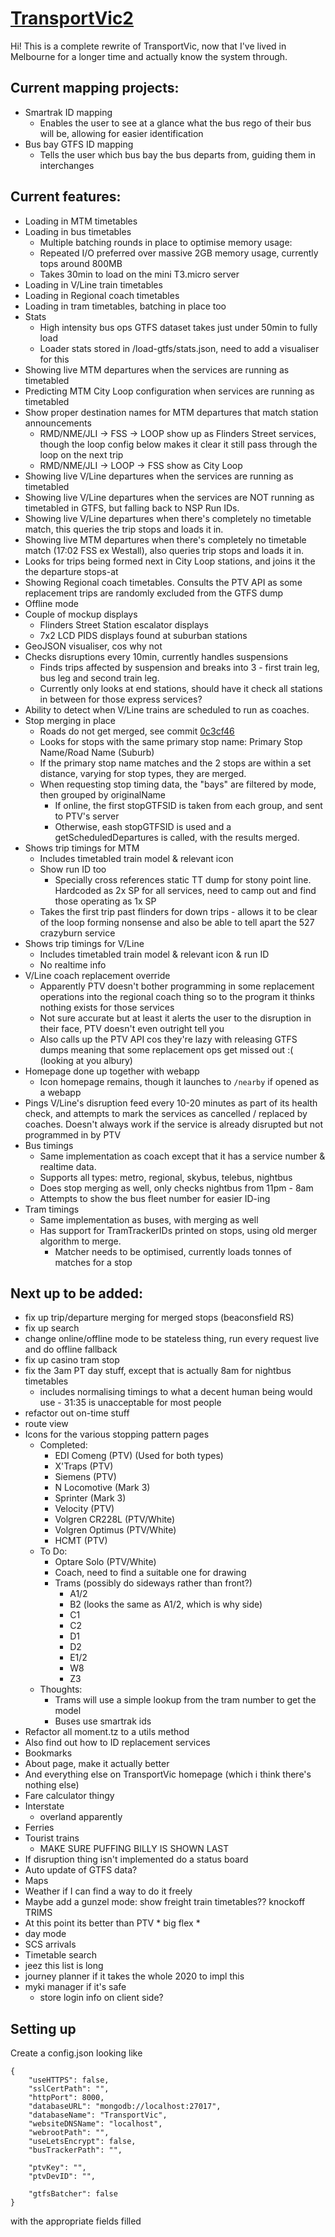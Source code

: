 # [TransportVic2](https://vic.transportsg.me)
Hi! This is a complete rewrite of TransportVic, now that I've lived in Melbourne for a longer time and actually know the system through.

## Current mapping projects:
- Smartrak ID mapping
  - Enables the user to see at a glance what the bus rego of their bus will be, allowing for easier identification
- Bus bay GTFS ID mapping
  - Tells the user which bus bay the bus departs from, guiding them in interchanges

## Current features:
- Loading in MTM timetables
- Loading in bus timetables
  - Multiple batching rounds in place to optimise memory usage:
  - Repeated I/O preferred over massive 2GB memory usage, currently tops around 800MB
  - Takes 30min to load on the mini T3.micro server
- Loading in V/Line train timetables
- Loading in Regional coach timetables
- Loading in tram timetables, batching in place too
- Stats
  - High intensity bus ops GTFS dataset takes just under 50min to fully load
  - Loader stats stored in /load-gtfs/stats.json, need to add a visualiser for this
- Showing live MTM departures when the services are running as timetabled
- Predicting MTM City Loop configuration when services are running as timetabled
- Show proper destination names for MTM departures that match station announcements
  - RMD/NME/JLI -> FSS -> LOOP show up as Flinders Street services, though the loop config below makes it clear it still pass through the loop on the next trip
  - RMD/NME/JLI -> LOOP -> FSS show as City Loop
- Showing live V/Line departures when the services are running as timetabled
- Showing live V/Line departures when the services are NOT running as timetabled in GTFS, but falling back to NSP Run IDs.
- Showing live V/Line departures when there's completely no timetable match, this queries the trip stops and loads it in.
- Showing live MTM departures when there's completely no timetable match (17:02 FSS ex Westall), also queries trip stops and loads it in.
- Looks for trips being formed next in City Loop stations, and joins it the the departure stops-at
- Showing Regional coach timetables. Consults the PTV API as some replacement trips are randomly excluded from the GTFS dump
- Offline mode
- Couple of mockup displays
  - Flinders Street Station escalator displays
  - 7x2 LCD PIDS displays found at suburban stations
- GeoJSON visualiser, cos why not
- Checks disruptions every 10min, currently handles suspensions
  - Finds trips affected by suspension and breaks into 3 - first train leg, bus leg and second train leg.
  - Currently only looks at end stations, should have it check all stations in between for those express services?
- Ability to detect when V/Line trains are scheduled to run as coaches.
- Stop merging in place
  - Roads do not get merged, see commit [0c3cf46](https://github.com/TransportVic/TransportVic2/commit/0c3cf45222eb2d94bc1e26cc6a95b862218a441f)
  - Looks for stops with the same primary stop name: Primary Stop Name/Road Name (Suburb)
  - If the primary stop name matches and the 2 stops are within a set distance, varying for stop types, they are merged.
  - When requesting stop timing data, the "bays" are filtered by mode, then grouped by originalName
    - If online, the first stopGTFSID is taken from each group, and sent to PTV's server
    - Otherwise, eash stopGTFSID is used and a getScheduledDepartures is called, with the results merged.
- Shows trip timings for MTM
  - Includes timetabled train model & relevant icon
  - Show run ID too
    - Specially cross references static TT dump for stony point line. Hardcoded as 2x SP for all services, need to camp out and find those operating as 1x SP
  - Takes the first trip past flinders for down trips - allows it to be clear of the loop forming nonsense and also be able to tell apart the 527 crazyburn service
- Shows trip timings for V/Line
  - Includes timetabled train model & relevant icon & run ID
  - No realtime info
- V/Line coach replacement override
  - Apparently PTV doesn't bother programming in some replacement operations into the regional coach thing so to the program it thinks nothing exists for those services
  - Not sure accurate but at least it alerts the user to the disruption in their face, PTV doesn't even outright tell you
  - Also calls up the PTV API cos they're lazy with releasing GTFS dumps meaning that some replacement ops get missed out :( (looking at you albury)
- Homepage done up together with webapp
  - Icon homepage remains, though it launches to `/nearby` if opened as a webapp
- Pings V/Line's disruption feed every 10-20 minutes as part of its health check, and attempts to mark the services as cancelled / replaced by coaches. Doesn't always work if the service is already disrupted but not programmed in by PTV
- Bus timings
  - Same implementation as coach except that it has a service number & realtime data.
  - Supports all types: metro, regional, skybus, telebus, nightbus
  - Does stop merging as well, only checks nightbus from 11pm - 8am
  - Attempts to show the bus fleet number for easier ID-ing
- Tram timings
  - Same implementation as buses, with merging as well
  - Has support for TramTrackerIDs printed on stops, using old merger algorithm to merge.
    - Matcher needs to be optimised, currently loads tonnes of matches for a stop

## Next up to be added:
- fix up trip/departure merging for merged stops (beaconsfield RS)
- fix up search
- change online/offline mode to be stateless thing, run every request live and do offline fallback
- fix up casino tram stop
- fix the 3am PT day stuff, except that is actually 8am for nightbus timetables
  - includes normalising timings to what a decent human being would use - 31:35 is unacceptable for most people
- refactor out on-time stuff
- route view
- Icons for the various stopping pattern pages
  - Completed:
    - EDI Comeng (PTV) (Used for both types)
    - X'Traps (PTV)
    - Siemens (PTV)
    - N Locomotive (Mark 3)
    - Sprinter (Mark 3)
    - Velocity (PTV)
    - Volgren CR228L (PTV/White)
    - Volgren Optimus (PTV/White)
    - HCMT (PTV)
  - To Do:
    - Optare Solo (PTV/White)
    - Coach, need to find a suitable one for drawing
    - Trams (possibly do sideways rather than front?)
      - A1/2
      - B2 (looks the same as A1/2, which is why side)
      - C1
      - C2
      - D1
      - D2
      - E1/2
      - W8
      - Z3
  - Thoughts:
    - Trams will use a simple lookup from the tram number to get the model
    - Buses use smartrak ids
- Refactor all moment.tz to a utils method
- Also find out how to ID replacement services
- Bookmarks
- About page, make it actually better
- And everything else on TransportVic homepage (which i think there's nothing else)
- Fare calculator thingy
- Interstate
  - overland apparently
- Ferries
- Tourist trains
  - MAKE SURE PUFFING BILLY IS SHOWN LAST
- If disruption thing isn't implemented do a status board
- Auto update of GTFS data?
- Maps
- Weather if I can find a way to do it freely
- Maybe add a gunzel mode: show freight train timetables?? knockoff TRIMS
- At this point its better than PTV * big flex *
- day mode
- SCS arrivals
- Timetable search
- jeez this list is long
- journey planner if it takes the whole 2020 to impl this
- myki manager if it's safe
  - store login info on client side?

## Setting up
Create a config.json looking like
```
{
    "useHTTPS": false,
    "sslCertPath": "",
    "httpPort": 8000,
    "databaseURL": "mongodb://localhost:27017",
    "databaseName": "TransportVic",
    "websiteDNSName": "localhost",
    "webrootPath": "",
    "useLetsEncrypt": false,
    "busTrackerPath": "",

    "ptvKey": "",
    "ptvDevID": "",

    "gtfsBatcher": false
}
```
with the appropriate fields filled
